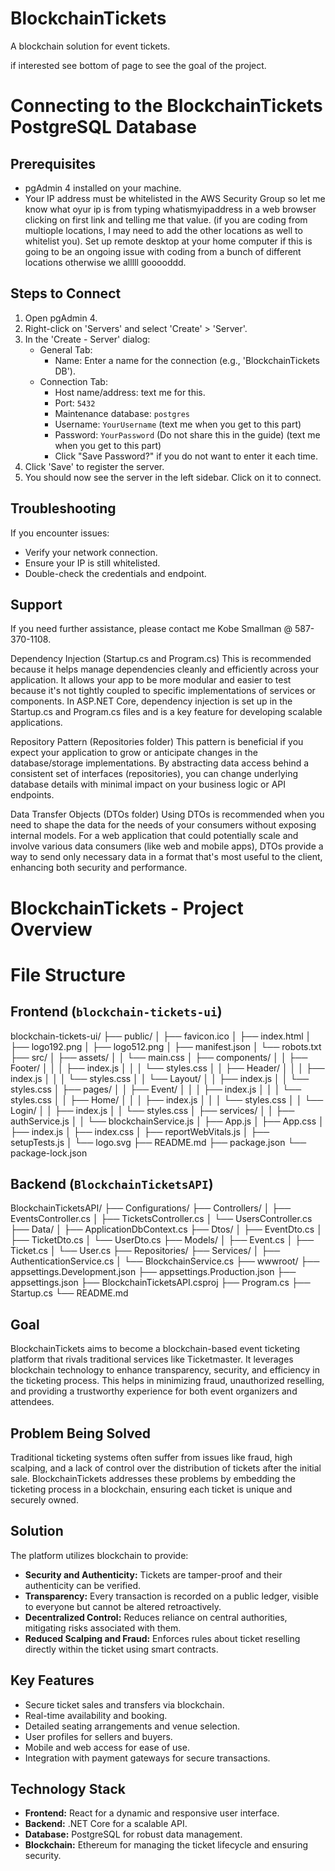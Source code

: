 ﻿# BlockchainTickets
A blockchain solution for event tickets.

if interested see bottom of page to see the goal of the project.

# Connecting to the BlockchainTickets PostgreSQL Database

## Prerequisites
- pgAdmin 4 installed on your machine.
- Your IP address must be whitelisted in the AWS Security Group so let me know what oyur ip is from typing whatismyipaddress in a web browser clicking on first link and telling me that value. (if you are coding from multiople locations, I may need to add the other locations as well to whitelist you). Set up remote desktop at your home computer if this is going to be an ongoing issue with coding from a bunch of different locations otherwise we alllll gooooddd.

## Steps to Connect
1. Open pgAdmin 4.
2. Right-click on 'Servers' and select 'Create' > 'Server'.
3. In the 'Create - Server' dialog:
   - General Tab:
     - Name: Enter a name for the connection (e.g., 'BlockchainTickets DB').
   - Connection Tab:
     - Host name/address: text me for this. 
     - Port: `5432`
     - Maintenance database: `postgres`
     - Username: `YourUsername` (text me when you get to this part)
     - Password: `YourPassword` (Do not share this in the guide) (text me when you get to this part)
     - Click "Save Password?" if you do not want to enter it each time.
4. Click 'Save' to register the server.
5. You should now see the server in the left sidebar. Click on it to connect.

## Troubleshooting
If you encounter issues:
- Verify your network connection.
- Ensure your IP is still whitelisted.
- Double-check the credentials and endpoint.

## Support
If you need further assistance, please contact me Kobe Smallman @ 587-370-1108.

Dependency Injection (Startup.cs and Program.cs)
This is recommended because it helps manage dependencies cleanly and efficiently across your application. It allows your app to be more modular and easier to test because it's not tightly coupled to specific implementations of services or components. In ASP.NET Core, dependency injection is set up in the Startup.cs and Program.cs files and is a key feature for developing scalable applications.

Repository Pattern (Repositories folder)
This pattern is beneficial if you expect your application to grow or anticipate changes in the database/storage implementations. By abstracting data access behind a consistent set of interfaces (repositories), you can change underlying database details with minimal impact on your business logic or API endpoints.

Data Transfer Objects (DTOs folder)
Using DTOs is recommended when you need to shape the data for the needs of your consumers without exposing internal models. For a web application that could potentially scale and involve various data consumers (like web and mobile apps), DTOs provide a way to send only necessary data in a format that's most useful to the client, enhancing both security and performance.
# BlockchainTickets - Project Overview

# File Structure

## Frontend (`blockchain-tickets-ui`)
blockchain-tickets-ui/
├── public/
│ ├── favicon.ico
│ ├── index.html
│ ├── logo192.png
│ ├── logo512.png
│ ├── manifest.json
│ └── robots.txt
├── src/
│ ├── assets/
│ │ └── main.css
│ ├── components/
│ │ ├── Footer/
│ │ │ ├── index.js
│ │ │ └── styles.css
│ │ ├── Header/
│ │ │ ├── index.js
│ │ │ └── styles.css
│ │ └── Layout/
│ │ ├── index.js
│ │ └── styles.css
│ ├── pages/
│ │ ├── Event/
│ │ │ ├── index.js
│ │ │ └── styles.css
│ │ ├── Home/
│ │ │ ├── index.js
│ │ │ └── styles.css
│ │ └── Login/
│ │ ├── index.js
│ │ └── styles.css
│ ├── services/
│ │ ├── authService.js
│ │ └── blockchainService.js
│ ├── App.js
│ ├── App.css
│ ├── index.js
│ ├── index.css
│ ├── reportWebVitals.js
│ ├── setupTests.js
│ └── logo.svg
├── README.md
├── package.json
└── package-lock.json

## Backend (`BlockchainTicketsAPI`)
BlockchainTicketsAPI/
├── Configurations/
├── Controllers/
│ ├── EventsController.cs
│ ├── TicketsController.cs
│ └── UsersController.cs
├── Data/
│ ├── ApplicationDbContext.cs
├── Dtos/
│ ├── EventDto.cs
│ ├── TicketDto.cs
│ └── UserDto.cs
├── Models/
│ ├── Event.cs
│ ├── Ticket.cs
│ └── User.cs
├── Repositories/
├── Services/
│ ├── AuthenticationService.cs
│ └── BlockchainService.cs
├── wwwroot/
├── appsettings.Development.json
├── appsettings.Production.json
├── appsettings.json
├── BlockchainTicketsAPI.csproj
├── Program.cs
├── Startup.cs
└── README.md


## Goal
BlockchainTickets aims to become a blockchain-based event ticketing platform that rivals traditional services like Ticketmaster. It leverages blockchain technology to enhance transparency, security, and efficiency in the ticketing process. This helps in minimizing fraud, unauthorized reselling, and providing a trustworthy experience for both event organizers and attendees.

## Problem Being Solved
Traditional ticketing systems often suffer from issues like fraud, high scalping, and a lack of control over the distribution of tickets after the initial sale. BlockchainTickets addresses these problems by embedding the ticketing process in a blockchain, ensuring each ticket is unique and securely owned.

## Solution
The platform utilizes blockchain to provide:
- **Security and Authenticity:** Tickets are tamper-proof and their authenticity can be verified.
- **Transparency:** Every transaction is recorded on a public ledger, visible to everyone but cannot be altered retroactively.
- **Decentralized Control:** Reduces reliance on central authorities, mitigating risks associated with them.
- **Reduced Scalping and Fraud:** Enforces rules about ticket reselling directly within the ticket using smart contracts.

## Key Features
- Secure ticket sales and transfers via blockchain.
- Real-time availability and booking.
- Detailed seating arrangements and venue selection.
- User profiles for sellers and buyers.
- Mobile and web access for ease of use.
- Integration with payment gateways for secure transactions.

## Technology Stack
- **Frontend:** React for a dynamic and responsive user interface.
- **Backend:** .NET Core for a scalable API.
- **Database:** PostgreSQL for robust data management.
- **Blockchain:** Ethereum for managing the ticket lifecycle and ensuring security.
